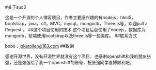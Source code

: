 #关于sud0

这是一个开源的个人博客项目，作者主要感兴趣的有nodejs，html5，bootstrap，java，c#，MVC，mysql，mongodb，Three.js等，欢迎pull a Request 。
##这个项目使用的技术
这个项目后台使用了nodejs，数据库为mongodb，前端使用bootstrap以及three.js等一些类库。
##联系方式

 bobo：jokeroller@163.com
##致谢

感谢开源世界，没有开源世界就没有这个项目，也感谢openshift和我的朋友张强，还是张强给了我一个openshift的账号，祝张强同学直博顺利吧。
